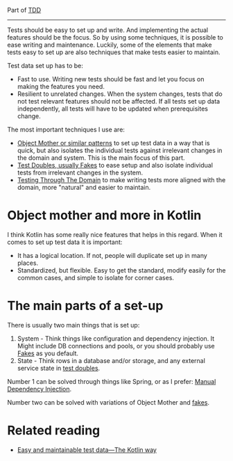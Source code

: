 Part of [TDD](tdd.md)

---

Tests should be easy to set up and write.
And implementing the actual features should be the focus.
So by using some techniques, it is possible to ease writing and maintenance.
Luckily,
some of the elements that make tests easy to set up are also techniques that make tests easier to maintain.

Test data set up has to be:
- Fast to use. Writing new tests should be fast and let you focus on making the features you need.
- Resilient to unrelated changes. When the system changes, tests that do not test relevant features should not be affected. If all tests set up data independently, all tests will have to be updated when prerequisites change.

The most important techniques I use are:
- [Object Mother or similar patterns](https://martinfowler.com/bliki/ObjectMother.html) to set up test data in a way that is quick, but also isolates the individual tests against irrelevant changes in the domain and system. This is the main focus of this part.
- [Test Doubles, usually Fakes](fakes.md) to ease setup and also isolate individual tests from irrelevant changes in the system.
- [Testing Through The Domain](tttd.md) to make writing tests more aligned with the domain, more "natural" and easier to maintain.

# Object mother and more in Kotlin

I think Kotlin has some really nice features that helps in this regard.
When it comes to set up test data it is important:
- It has a logical location. If not, people will duplicate set up in many places.
- Standardized, but flexible. Easy to get the standard, modify easily for the common cases, and simple to isolate for corner cases.



# The main parts of a set-up

There is usually two main things that is set up:
1. System - Think things like configuration and dependency injection. It Might include DB connections and pools, or you should probably use [Fakes](fakes.md) as you default.
2. State - Think rows in a database and/or storage, and any external service state in [test doubles](https://martinfowler.com/bliki/TestDouble.html).

Number 1 can be solved through things like Spring, or as I prefer: [Manual Dependency Injection](https://anderssv.medium.com/rolling-your-own-dependency-injection-7045f8b64403).

Number two can be solved with variations of Object Mother and [fakes](fakes.md).

# Related reading
- [Easy and maintainable test data—The Kotlin way](https://anderssv.medium.com/easy-and-maintainable-test-data-the-kotlin-way-9ecbbf53d822)
